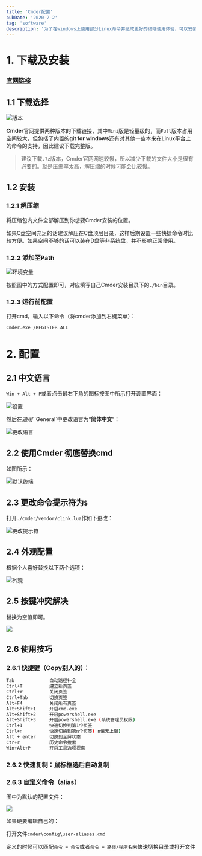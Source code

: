 ```yaml
---
title: 'Cmder配置'
pubDate: '2020-2-2'
tag: 'software'
description: '为了在windows上使用部分Linux命令并达成更好的终端使用体验，可以安装Cmder并进行配置'
---
```


# 1. 下载及安装

### [官网链接](https://cmder.net/)

## 1.1 下载选择

![版本](https://cdn.jsdelivr.net/gh/wjsoj/pic/img/20200202203800.png)

**Cmder**官网提供两种版本的下载链接，其中`Mini`版是轻量级的，而`Full`版本占用空间较大，但包括了内置的**git for windows**还有对其他一些本来在Linux平台上的命令的支持，因此建议下载完整版。

> 建议下载`.7z`版本，Cmder官网网速较慢，所以减少下载的文件大小是很有必要的。就是压缩率太高，解压缩的时候可能会比较慢。

## 1.2 安装

### 1.2.1 解压缩

将压缩包内文件全部解压到你想要Cmder安装的位置。

如果C盘空间充足的话建议解压在C盘顶层目录，这样后期设置一些快捷命令时比较方便。如果空间不够的话可以装在D盘等非系统盘，并不影响正常使用。

### 1.2.2 添加至Path

![环境变量](https://cdn.jsdelivr.net/gh/wjsoj/pic/img/20200202204828.png)

按照图中的方式配置即可，对应填写自己Cmder安装目录下的`./bin`目录。

### 1.2.3 运行前配置

打开cmd，输入以下命令（将cmder添加到右键菜单）：

``` bash
Cmder.exe /REGISTER ALL
```

# 2. 配置

## 2.1 中文语言

`Win + Alt + P`或者点击最右下角的图标按图中所示打开设置界面：

![设置](https://cdn.jsdelivr.net/gh/wjsoj/pic/img/20200202211914.png)

然后在*通用*``General`中更改语言为“**简体中文**”：

![更改语言](https://cdn.jsdelivr.net/gh/wjsoj/pic/img/20200202162902.png)

## 2.2 使用Cmder 彻底替换cmd

如图所示：

![默认终端](https://cdn.jsdelivr.net/gh/wjsoj/pic/img/image-20200202212257173.png)

## 2.3 更改命令提示符为`$`

打开`./cmder/vendor/clink.lua`作如下更改：

![更改提示符](https://cdn.jsdelivr.net/gh/wjsoj/pic/img/20200202212649.png)

## 2.4 外观配置

根据个人喜好替换以下两个选项：

![外观](https://cdn.jsdelivr.net/gh/wjsoj/pic/img/20200202212815.png)

## 2.5 按键冲突解决

替换为空值即可。

![](https://cdn.jsdelivr.net/gh/wjsoj/pic/img/20200202213006.png)

## 2.6 使用技巧

### 2.6.1 快捷键（Copy别人的）：

``` bash
Tab      		自动路径补全
Ctrl+T   		建立新页签
Ctrl+W    		关闭页签
Ctrl+Tab  		切换页签
Alt+F4    		关闭所有页签
Alt+Shift+1 	开启cmd.exe
Alt+Shift+2 	开启powershell.exe
Alt+Shift+3 	开启powershell.exe (系统管理员权限)
Ctrl+1      	快速切换到第1个页签
Ctrl+n      	快速切换到第n个页签( n值无上限)
Alt + enter 	切换到全屏状态
Ctr+r       	历史命令搜索
Win+Alt+P  		开启工具选项视窗
```

### 2.6.2 快速复制：鼠标框选后自动复制

### 2.6.3 自定义命令（alias）

图中为默认的配置文件：

![](https://cdn.jsdelivr.net/gh/wjsoj/pic/img/20200202213623.png)

如果硬要编辑自己的：

打开文件`cmder\config\user-aliases.cmd`

定义的时候可以匹配`命令 = 命令`或者`命令 = 路径/程序名`来快速切换目录或打开文件